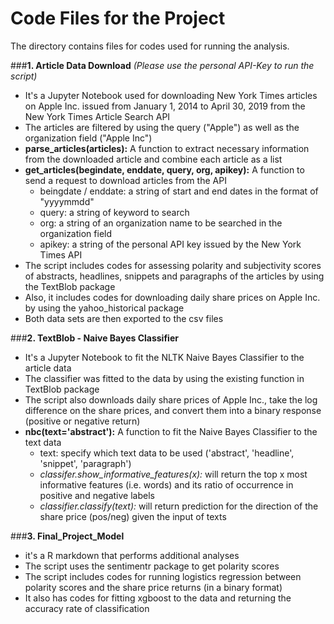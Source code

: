 # Code Files for the Project

The directory contains files for codes used for running the analysis. 

###**1. Article Data Download** *(Please use the personal API-Key to run the script)*
- It's a Jupyter Notebook used for downloading New York Times articles on Apple Inc. issued from January 1, 2014 to April 30, 2019 from the New York Times Article Search API
- The articles are filtered by using the query ("Apple") as well as the organization field ("Apple Inc")
- **parse_articles(articles):** A function to extract necessary information from the downloaded article and combine each article as a list
- **get_articles(begindate, enddate, query, org, apikey):** A function to send a request to download articles from the API
    - beingdate / enddate: a string of start and end dates in the format of "yyyymmdd"
    - query: a string of keyword to search
    - org: a string of an organization name to be searched in the organization field 
    - apikey: a string of the personal API key issued by the New York Times API
- The script includes codes for assessing polarity and subjectivity scores of abstracts, headlines, snippets and paragraphs of the articles by using the TextBlob package
- Also, it includes codes for downloading daily share prices on Apple Inc. by using the yahoo_historical package
- Both data sets are then exported to the csv files

###**2. TextBlob - Naive Bayes Classifier** 
- It's a Jupyter Notebook to fit the NLTK Naive Bayes Classifier to the article data
- The classifier was fitted to the data by using the existing function in TextBlob package
- The script also downloads daily share prices of Apple Inc., take the log difference on the share prices, and convert them into a binary response (positive or negative return)
- **nbc(text='abstract'):** A function to fit the Naive Bayes Classifier to the text data 
    - text: specify which text data to be used ('abstract', 'headline', 'snippet', 'paragraph')
    - *classifer.show_informative_features(x):* will return the top x most informative features (i.e. words) and its ratio of occurrence in positive and negative labels
    - *classifier.classify(text):* will return prediction for the direction of the share price (pos/neg) given the input of texts

###**3. Final_Project_Model**
- it's a R markdown that performs additional analyses
- The script uses the sentimentr package to get polarity scores 
- The script includes codes for running logistics regression between polarity scores and the share price returns (in a binary format)
- It also has codes for fitting xgboost to the data and returning the accuracy rate of classification

